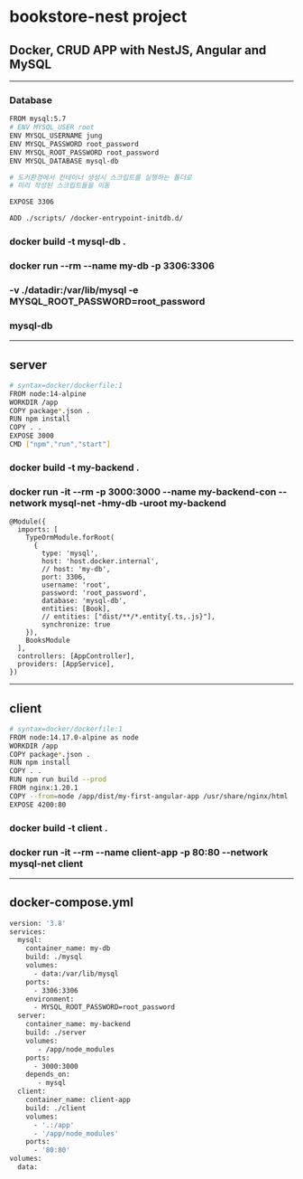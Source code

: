 # bookstore-nest project 
##  Docker, CRUD APP with NestJS, Angular and MySQL
---------
### Database
```bash
FROM mysql:5.7
# ENV MYSQL_USER root
ENV MYSQL_USERNAME jung
ENV MYSQL_PASSWORD root_password
ENV MYSQL_ROOT_PASSWORD root_password
ENV MYSQL_DATABASE mysql-db

# 도커환경에서 컨테이너 생성시 스크립트를 실행하는 폴더로
# 미리 작성된 스크립트들을 이동

EXPOSE 3306

ADD ./scripts/ /docker-entrypoint-initdb.d/
```
### docker build -t mysql-db .

### docker run --rm  --name my-db -p 3306:3306  
### -v ./datadir:/var/lib/mysql -e MYSQL_ROOT_PASSWORD=root_password 
### mysql-db
------------
## server


```bash
# syntax=docker/dockerfile:1
FROM node:14-alpine
WORKDIR /app
COPY package*.json .
RUN npm install
COPY . .
EXPOSE 3000
CMD ["npm","run","start"]
```

### docker build -t my-backend .
### docker run -it --rm -p 3000:3000  --name my-backend-con --network mysql-net -hmy-db  -uroot my-backend


```
@Module({
  imports: [
    TypeOrmModule.forRoot(
      {
        type: 'mysql',
        host: 'host.docker.internal',
        // host: 'my-db',
        port: 3306,
        username: 'root',
        password: 'root_password',
        database: 'mysql-db',
        entities: [Book],
        // entities: ["dist/**/*.entity{.ts,.js}"],
        synchronize: true
    }),
    BooksModule
  ],
  controllers: [AppController],
  providers: [AppService],
})
```
------------
## client

```bash
# syntax=docker/dockerfile:1
FROM node:14.17.0-alpine as node
WORKDIR /app
COPY package*.json .
RUN npm install
COPY . .
RUN npm run build --prod
FROM nginx:1.20.1
COPY --from=node /app/dist/my-first-angular-app /usr/share/nginx/html
EXPOSE 4200:80

```


### docker build -t client .
### docker run -it --rm --name client-app -p 80:80  --network mysql-net  client
---
## docker-compose.yml

```bash
version: '3.8'
services:
  mysql:
    container_name: my-db
    build: ./mysql 
    volumes:
      - data:/var/lib/mysql
    ports:
      - 3306:3306
    environment:
      - MYSQL_ROOT_PASSWORD=root_password
  server:
    container_name: my-backend
    build: ./server 
    volumes:
       - /app/node_modules
    ports:
      - 3000:3000
    depends_on:
       - mysql
  client:
    container_name: client-app
    build: ./client
    volumes:
      - '.:/app'
      - '/app/node_modules'
    ports:
      - '80:80'
volumes:
  data:
```